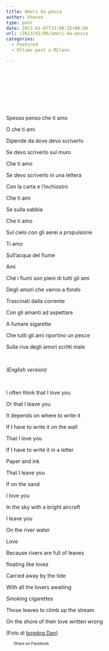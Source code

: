 ```yaml
---
title: Amori da pesca
author: khenzo
type: post
date: 2013-01-07T23:00:35+00:00
url: /2013/01/08/amori-da-pesca
categories:
  - Featured
  - Ultimo post a Milano

---
```

&nbsp;

&nbsp;

&nbsp;

&nbsp;

Spesso penso che ti amo
  
O che ti ami
  
Dipende da dove devo scriverlo
  
Se devo scriverlo sul muro
  
Che ti amo
  
Se devo scriverlo in una lettera
  
Con la carta e l&#8217;inchiostro
  
Che ti ami
  
Se sulla sabbia
  
Che ti amo
  
Sul cielo con gli aerei a propulsione
  
Ti amo
  
Sull&#8217;acqua del fiume
  
Ami
  
Ché i fiumi son pieni di tutti gli ami
  
Degli amori che vanno a fondo
  
Trascinati dalla corrente
  
Con gli amanti ad aspettare
  
A fumare sigarette
  
Che tutti gli ami riportino un pesce
  
Sulla riva degli amori scritti male

&nbsp;

_(English version)_

&nbsp;

I often think that I love you
  
Or that I leave you
  
It depends on where to write it
  
If I have to write it on the wall
  
That I love you
  
If I have to write it in a letter
  
Paper and ink
  
That I leave you
  
If on the sand
  
I love you
  
In the sky with a bright aircraft
  
I leave you
  
On the river water
  
Love
  
Because rivers are full of leaves
  
floating like loves
  
Carried away by the tide
  
With all the lovers awaiting
  
Smoking cigarettes
  
Those leaves to climb up the stream
  
On the shore of their love written wrong

(Foto di [bogdog Dan][1])

<a href="http://www.facebook.com/share.php?u=http%3A%2F%2Fwww.ilovequentin.it%2F2013%2F01%2F08%2Famori-da-pesca&t=Amori%20da%20pesca" id="facebook_share_both_1743" style="font-size:11px; line-height:13px; font-family:'lucida grande',tahoma,verdana,arial,sans-serif; text-decoration:none; padding:2px 0 0 20px; height:16px; background:url(http://b.static.ak.fbcdn.net/images/share/facebook_share_icon.gif) no-repeat top left;">Share on Facebook</a>

 [1]: http://www.flickr.com/photos/25689440@N06/2707490276/sizes/l/in/photostream/